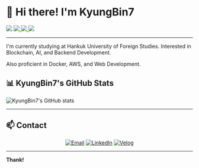<h1 align="left">👋 Hi there! I'm KyungBin7</h1>

<p align="left">
  <img src="https://img.shields.io/badge/-42Seoul-blue?style=flat-square&logo=42" />
  <a href="https://velog.io/@KyungBin7">
    <img src="https://img.shields.io/badge/Blog-Velog-brightgreen?style=flat-square&logo=velog" />
  </a>
  <a href="https://github.com/KyungBin7">
    <img src="https://img.shields.io/badge/GitHub-KyungBin7-black?style=flat-square&logo=github" />
  </a>
  <a href="mailto:your-email@example.com">
    <img src="https://img.shields.io/badge/Email-D14836?style=flat-square&logo=gmail&logoColor=white" />
  </a>
</p>

---

I'm currently studying at Hankuk University of Foreign Studies. Interested in Blockchain, AI, and Backend Development.

Also proficient in Docker, AWS, and Web Development.


## 📊 KyungBin7's GitHub Stats
<p align="left">
  <img src="https://github-readme-stats.vercel.app/api?username=KyungBin7&show_icons=true&theme=radical" alt="KyungBin7's GitHub stats" />
</p>

---

## 📫 Contact
<p align="center">
  <a href="mailto:your-email@example.com"><img src="https://img.shields.io/badge/Email-D14836?style=flat-square&logo=gmail&logoColor=white" alt="Email"></a>
  <a href="https://www.linkedin.com/in/KyungBin7"><img src="https://img.shields.io/badge/LinkedIn-0077B5?style=flat-square&logo=linkedin&logoColor=white" alt="LinkedIn"></a>
  <a href="https://velog.io/@KyungBin7"><img src="https://img.shields.io/badge/Velog-20C997?style=flat-square&logo=velog&logoColor=white" alt="Velog"></a>
</p>

---

**Thank!**
